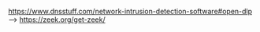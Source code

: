 https://www.dnsstuff.com/network-intrusion-detection-software#open-dlp
--> https://zeek.org/get-zeek/